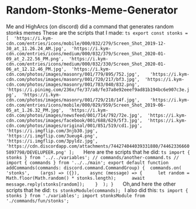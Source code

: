 # Random-Stonks-Meme-Generator
Me and HighArcs (on discord) did a command that generates random stonks memes These are the scripts that I made: ```ts export const stonks = [  'https://i.kym-cdn.com/entries/icons/mobile/000/032/279/Screen_Shot_2019-12-30_at_11.26.24_AM.jpg',  'https://i.kym-cdn.com/entries/icons/medium/000/032/379/Screen_Shot_2020-01-09_at_2.22.56_PM.png',  'https://i.kym-cdn.com/entries/icons/medium/000/032/330/Screen_Shot_2020-01-06_at_12.12.46_PM.jpg',  'https://i.kym-cdn.com/photos/images/masonry/001/779/895/752.jpg',    'https://i.kym-cdn.com/photos/images/masonry/001/720/217/bf3.jpg',  'https://i.kym-cdn.com/photos/images/masonry/001/783/040/832.png',  'https://i.pinimg.com/236x/fe/37/a8/fe37a8e92eeef9ad81b194bc6e907c3e.jpg',  'https://i.kym-cdn.com/photos/images/masonry/001/729/210/14f.jpg',    'https://i.kym-cdn.com/entries/icons/mobile/000/029/959/Screen_Shot_2019-06-05_at_1.26.32_PM.jpg',  'https://i.kym-cdn.com/photos/images/newsfeed/001/714/792/72e.jpg',  'https://i.kym-cdn.com/photos/images/facebook/001/688/629/5f3.jpg',  'https://i.kym-cdn.com/photos/images/original/001/851/519/cd1.jpg',    'https://i.imgflip.com/3njb30.jpg',  'https://i.imgflip.com/3ueug4.png',  'https://i.imgflip.com/3pyldz.jpg',  'https://cdn.discordapp.com/attachments/744274044039331880/744623366605897798/DEVELUPEER.png' ];   ``` Here are the scripts that he did: ```ts import { stonks } from '../../variables'; // commands/another-command.ts // import { commands } from '../../main'; export default function addCommands(commands: discord.command.CommandGroup) {  commands.on(    'stonks',    (args) => ({}),    async (message) => {      let random = Math.floor(Math.random() * stonks.length);      await message.reply(stonks[random]);    }  ); }   ``` Oh,and here the other scripts that he did: ```ts stonksModule(commands); ``` I also did this: ```ts import { stonks } from './variables'; import stonksModule from './commands/fun/stonks'; ```
